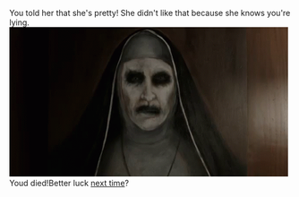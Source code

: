 You told her that she's pretty! She didn't like that because she knows you're lying.
![](../pictures/nun.gif)
Youd died!Better luck [next time](README.md)?
